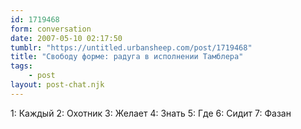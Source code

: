 ```yaml
---
id: 1719468
form: conversation
date: 2007-05-10 02:17:50
tumblr: "https://untitled.urbansheep.com/post/1719468"
title: "Свободу форме: радуга в исполнении Тамблера"
tags:
    - post
layout: post-chat.njk
---
```


1: Каждый
2: Охотник
3: Желает
4: Знать
5: Где
6: Сидит
7: Фазан

